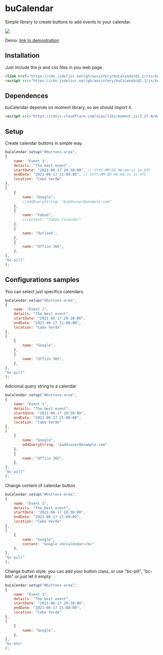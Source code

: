 # buCalendar
Simple library to create buttons to add events to your calendar.

[![](https://data.jsdelivr.com/v1/package/gh/assisfery/buCalendar/badge)](https://www.jsdelivr.com/package/gh/assisfery/buCalendar)

Demo: [link to demostration](https://assisfery.github.io/buCalendar/)

## Installation
Just include the js and css files in you web page.

```html
<link href="https://cdn.jsdelivr.net/gh/assisfery/buCalendar@1.1/css/buCalendar.min.css" rel="stylesheet">
<script src="https://cdn.jsdelivr.net/gh/assisfery/buCalendar@1.1/js/buCalendar.min.js"></script>
```

## Dependences
buCalendar depends on moment library, so we should import it.
```html
<script src="https://cdnjs.cloudflare.com/ajax/libs/moment.js/2.27.0/moment.min.js"></script>
```

## Setup
Create calendar buttons in simple way.
```js
buCalendar.setup("#buttons-area",
{
    name: "Event 1",
    details: "The best event",
    startDate: "2021-06-17 20:30:00", // YYYY-MM-DD HH:mm:ss in UTC
    endDate: "2021-06-17 21:00:00", // YYYY-MM-DD HH:mm:ss in UTC
    location: "Cabo Verde"
},
[
    {
        name: "Google",
        //addQueryString: "&add=user@example.com"
    },
    {
        name: "Yahoo",
        //content: "Yahoo Calendar"
    },
    {
        name: "Outlook",
    },
    {
        name: "Office 365",
    },
],
"bc-pill"
);
```

## Configurations samples
You can select just specifics calendars.
```js
buCalendar.setup("#buttons-area",
{
    name: "Event 1",
    details: "The best event",
    startDate: "2021-06-17 20:30:00",
    endDate: "2021-06-17 21:00:00",
    location: "Cabo Verde"
},
[
    {
        name: "Google",
    },
    {
        name: "Office 365",
    },
],
"bc-pill"
);
```

Adicional query string to a calendar
```js
buCalendar.setup("#buttons-area",
{
    name: "Event 1",
    details: "The best event",
    startDate: "2021-06-17 20:30:00",
    endDate: "2021-06-17 21:00:00",
    location: "Cabo Verde"
},
[
    {
        name: "Google",
        addQueryString: "&add=user@example.com"
    },
    {
        name: "Office 365",
    },
],
"bc-pill"
);
```

Change content of calendar button
```js
buCalendar.setup("#buttons-area",
{
    name: "Event 1",
    details: "The best event",
    startDate: "2021-06-17 20:30:00",
    endDate: "2021-06-17 21:00:00",
    location: "Cabo Verde"
},
[
    {
        name: "Google",
        content: "Google <b>Calendar</b>"
    },
],
"bc-pill"
);
```

Change button style, you can add your button class,
or use "bc-pill", "bc-btn" or just let it empty
```js
buCalendar.setup("#buttons-area",
{
    name: "Event 1",
    details: "The best event",
    startDate: "2021-06-17 20:30:00",
    endDate: "2021-06-17 21:00:00",
    location: "Cabo Verde"
},
[
    {
        name: "Google",
    },
],
"bc-btn"
);